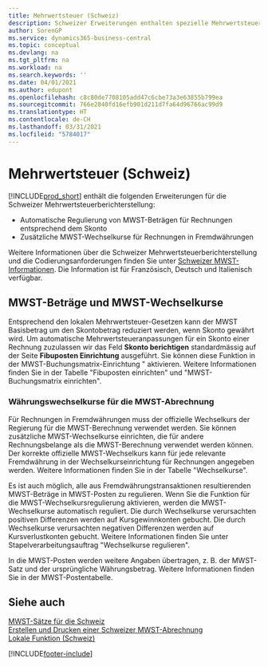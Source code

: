 ```yaml
---
title: Mehrwertsteuer (Schweiz)
description: Schweizer Erweiterungen enthalten spezielle Mehrwertsteuerberichterstellungsfunktionen.
author: SorenGP
ms.service: dynamics365-business-central
ms.topic: conceptual
ms.devlang: na
ms.tgt_pltfrm: na
ms.workload: na
ms.search.keywords: ''
ms.date: 04/01/2021
ms.author: edupont
ms.openlocfilehash: c8c80de7708105add47c6cbe73a3e63855b799ea
ms.sourcegitcommit: 766e2840fd16efb901d211d7fa64d96766ac99d9
ms.translationtype: HT
ms.contentlocale: de-CH
ms.lasthandoff: 03/31/2021
ms.locfileid: "5784017"
---
```

# <a name="swiss-value-added-tax"></a>Mehrwertsteuer (Schweiz)
[!INCLUDE[prod_short](../../includes/prod_short.md)] enthält die folgenden Erweiterungen für die Schweizer Mehrwertsteuerberichterstellung:  

- Automatische Regulierung von MWST-Beträgen für Rechnungen entsprechend dem Skonto  
- Zusätzliche MWST-Wechselkurse für Rechnungen in Fremdwährungen  

Weitere Informationen über die Schweizer Mehrwertsteuerberichterstellung und die Codierungsanforderungen finden Sie unter [Schweizer MWST-Informationen](https://www.estv.admin.ch/estv/en/home/estv-suissetax/sw-hersteller.html). Die Information ist für Französisch, Deutsch und Italienisch verfügbar.  

## <a name="vat-amounts-and-vat-exchange-rates"></a>MWST-Beträge und MWST-Wechselkurse  
Entsprechend den lokalen Mehrwertsteuer-Gesetzen kann der MWST Basisbetrag um den Skontobetrag reduziert werden, wenn Skonto gewährt wird. Um automatische Mehrwertsteueranpassungen für ein Skonto einer Rechnung zuzulassen wir das Feld **Skonto berichtigen** standardmässig auf der Seite **Fibuposten Einrichtung** ausgeführt. Sie können diese Funktion in der MWST-Buchungsmatrix-Einrichtung " aktivieren. Weitere Informationen finden Sie in der Tabelle "Fibuposten einrichten" und "MWST-Buchungsmatrix einrichten".  

### <a name="currency-exchange-rates-for-vat-reporting"></a>Währungswechselkurse für die MWST-Abrechnung  
Für Rechnungen in Fremdwährungen muss der offizielle Wechselkurs der Regierung für die MWST-Berechnung verwendet werden. Sie können zusätzliche MWST-Wechselkurse einrichten, die für andere Rechnungsbelange als die MWST-Berechnung verwendet werden können. Der korrekte offizielle MWST-Wechselkurs kann für jede relevante Fremdwährung in der Wechselkurseinrichtung für Rechnungen angegeben werden. Weitere Informationen finden Sie in der Tabelle "Wechselkurse".  

Es ist auch möglich, alle aus Fremdwährungstransaktionen resultierenden MWST-Beträge in MWST-Posten zu regulieren. Wenn Sie die Funktion für die MWST-Wechselkursregulierung aktivieren, werden die MWST-Wechselkurse automatisch reguliert. Die durch Wechselkurse verursachten positiven Differenzen werden auf Kursgewinnkonten gebucht. Die durch Wechselkurse verursachten negativen Differenzen werden auf Kursverlustkonten gebucht. Weitere Informationen finden Sie unter Stapelverarbeitungsauftrag "Wechselkurse regulieren".  

In die MWST-Posten werden weitere Angaben übertragen, z. B. der MWST-Satz und der ursprüngliche Währungsbetrag. Weitere Informationen finden Sie in der MWST-Postentabelle.  

## <a name="see-also"></a>Siehe auch  
 [MWST-Sätze für die Schweiz](vat-rates-for-switzerland.md)   
 [Erstellen und Drucken einer Schweizer MWST-Abrechnung](how-to-create-and-print-a-swiss-vat-statement.md)   
 [Lokale Funktion (Schweiz)](switzerland-local-functionality.md)   


[!INCLUDE[footer-include](../../includes/footer-banner.md)]